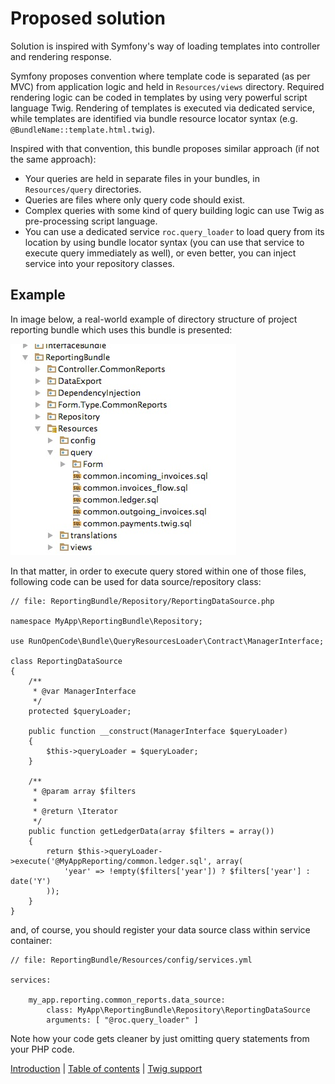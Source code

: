 # Proposed solution

Solution is inspired with Symfony's way of loading templates into controller
and rendering response.

Symfony proposes convention where template code is separated (as per MVC)
from application logic and held in `Resources/views` directory. Required 
rendering logic can be coded in templates by using very powerful script 
language Twig. Rendering of templates is executed via dedicated service,
while templates are identified via bundle resource locator syntax 
(e.g. `@BundleName::template.html.twig`).

Inspired with that convention, this bundle proposes similar approach (if 
not the same approach):

- Your queries are held in separate files in your bundles, in `Resources/query`
directories. 
- Queries are files where only query code should exist.
- Complex queries with some kind of query building logic can use Twig as 
pre-processing script language.
- You can use a dedicated service `roc.query_loader` to load query from 
its location by using bundle locator syntax (you can use that service to 
execute query immediately as well), or even better, you can inject service
into your repository classes.

## Example

In image below, a real-world example of directory structure of project
reporting bundle which uses this bundle is presented:

![Project structure with query files](img/file_structure.jpg "Real world example of this bundle usage")

In that matter, in order to execute query stored within one of those files,
following code can be used for data source/repository class:

    // file: ReportingBundle/Repository/ReportingDataSource.php
    
    namespace MyApp\ReportingBundle\Repository;
    
    use RunOpenCode\Bundle\QueryResourcesLoader\Contract\ManagerInterface;
    
    class ReportingDataSource
    {
        /**
         * @var ManagerInterface
         */
        protected $queryLoader;
    
        public function __construct(ManagerInterface $queryLoader)
        {
            $this->queryLoader = $queryLoader;
        }
    
        /**
         * @param array $filters
         *
         * @return \Iterator
         */
        public function getLedgerData(array $filters = array())
        {
            return $this->queryLoader->execute('@MyAppReporting/common.ledger.sql', array(
                'year' => !empty($filters['year']) ? $filters['year'] : date('Y')
            ));
        }
    }
    
and, of course, you should register your data source class within service
container:

    // file: ReportingBundle/Resources/config/services.yml
    
    services:
    
        my_app.reporting.common_reports.data_source:
            class: MyApp\ReportingBundle\Repository\ReportingDataSource
            arguments: [ "@roc.query_loader" ]
            
Note how your code gets cleaner by just omitting query statements from 
your PHP code.
            
            
[Introduction](introduction.md) | [Table of contents](index.md) | [Twig support](twig-support.md)            